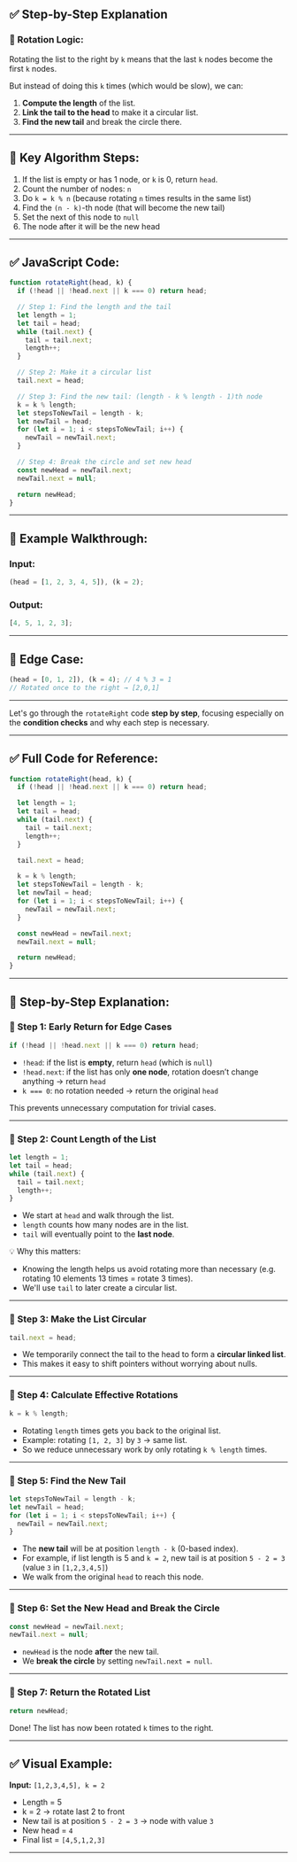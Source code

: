 ## ✅ Step-by-Step Explanation

### 🔁 Rotation Logic:

Rotating the list to the right by `k` means that the last `k` nodes become the first `k` nodes.

But instead of doing this `k` times (which would be slow), we can:

1. **Compute the length** of the list.
2. **Link the tail to the head** to make it a circular list.
3. **Find the new tail** and break the circle there.

---

## 🧠 Key Algorithm Steps:

1. If the list is empty or has 1 node, or `k` is 0, return `head`.
2. Count the number of nodes: `n`
3. Do `k = k % n` (because rotating `n` times results in the same list)
4. Find the `(n - k)`-th node (that will become the new tail)
5. Set the next of this node to `null`
6. The node after it will be the new head

---

## ✅ JavaScript Code:

```javascript
function rotateRight(head, k) {
  if (!head || !head.next || k === 0) return head;

  // Step 1: Find the length and the tail
  let length = 1;
  let tail = head;
  while (tail.next) {
    tail = tail.next;
    length++;
  }

  // Step 2: Make it a circular list
  tail.next = head;

  // Step 3: Find the new tail: (length - k % length - 1)th node
  k = k % length;
  let stepsToNewTail = length - k;
  let newTail = head;
  for (let i = 1; i < stepsToNewTail; i++) {
    newTail = newTail.next;
  }

  // Step 4: Break the circle and set new head
  const newHead = newTail.next;
  newTail.next = null;

  return newHead;
}
```

---

## 🔎 Example Walkthrough:

### Input:

```js
(head = [1, 2, 3, 4, 5]), (k = 2);
```

### Output:

```js
[4, 5, 1, 2, 3];
```

---

## 🧪 Edge Case:

```js
(head = [0, 1, 2]), (k = 4); // 4 % 3 = 1
// Rotated once to the right → [2,0,1]
```

---

Let's go through the `rotateRight` code **step by step**, focusing especially on the **condition checks** and why each step is necessary.

---

## ✅ Full Code for Reference:

```javascript
function rotateRight(head, k) {
  if (!head || !head.next || k === 0) return head;

  let length = 1;
  let tail = head;
  while (tail.next) {
    tail = tail.next;
    length++;
  }

  tail.next = head;

  k = k % length;
  let stepsToNewTail = length - k;
  let newTail = head;
  for (let i = 1; i < stepsToNewTail; i++) {
    newTail = newTail.next;
  }

  const newHead = newTail.next;
  newTail.next = null;

  return newHead;
}
```

---

## 🧠 Step-by-Step Explanation:

### 🔹 Step 1: Early Return for Edge Cases

```javascript
if (!head || !head.next || k === 0) return head;
```

- `!head`: if the list is **empty**, return `head` (which is `null`)
- `!head.next`: if the list has only **one node**, rotation doesn’t change anything → return `head`
- `k === 0`: no rotation needed → return the original `head`

This prevents unnecessary computation for trivial cases.

---

### 🔹 Step 2: Count Length of the List

```javascript
let length = 1;
let tail = head;
while (tail.next) {
  tail = tail.next;
  length++;
}
```

- We start at `head` and walk through the list.
- `length` counts how many nodes are in the list.
- `tail` will eventually point to the **last node**.

💡 Why this matters:

- Knowing the length helps us avoid rotating more than necessary (e.g. rotating 10 elements 13 times = rotate 3 times).
- We'll use `tail` to later create a circular list.

---

### 🔹 Step 3: Make the List Circular

```javascript
tail.next = head;
```

- We temporarily connect the tail to the head to form a **circular linked list**.
- This makes it easy to shift pointers without worrying about nulls.

---

### 🔹 Step 4: Calculate Effective Rotations

```javascript
k = k % length;
```

- Rotating `length` times gets you back to the original list.
- Example: rotating `[1, 2, 3]` by `3` → same list.
- So we reduce unnecessary work by only rotating `k % length` times.

---

### 🔹 Step 5: Find the New Tail

```javascript
let stepsToNewTail = length - k;
let newTail = head;
for (let i = 1; i < stepsToNewTail; i++) {
  newTail = newTail.next;
}
```

- The **new tail** will be at position `length - k` (0-based index).
- For example, if list length is 5 and `k = 2`, new tail is at position `5 - 2 = 3` (value `3` in `[1,2,3,4,5]`)
- We walk from the original `head` to reach this node.

---

### 🔹 Step 6: Set the New Head and Break the Circle

```javascript
const newHead = newTail.next;
newTail.next = null;
```

- `newHead` is the node **after** the new tail.
- We **break the circle** by setting `newTail.next = null`.

---

### 🔹 Step 7: Return the Rotated List

```javascript
return newHead;
```

Done! The list has now been rotated `k` times to the right.

---

## ✅ Visual Example:

**Input:** `[1,2,3,4,5], k = 2`

- Length = 5
- k = 2 → rotate last 2 to front
- New tail is at position `5 - 2 = 3` → node with value `3`
- New head = `4`
- Final list = `[4,5,1,2,3]`

---
